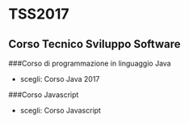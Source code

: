 # TSS2017
## Corso Tecnico Sviluppo Software

###Corso di programmazione in linguaggio Java
* scegli: Corso Java 2017

###Corso Javascript
* scegli: Corso Javascript



